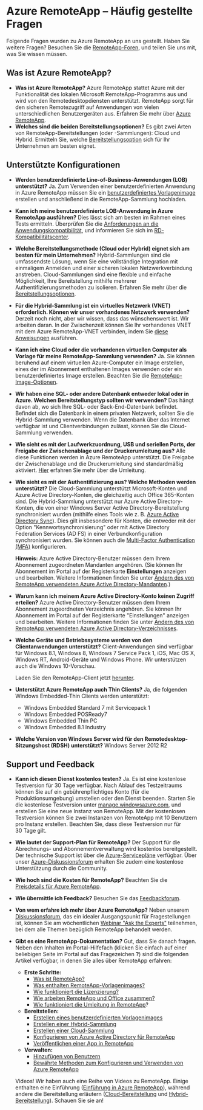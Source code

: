 <properties 
	pageTitle="Azure RemoteApp – Häufig gestellte Fragen" 
	description="Häufig gestellte Fragen zu Azure RemoteApp" 
	services="remoteapp" 
	documentationCenter="" 
	authors="lizap" 
	manager="mbaldwin" 
	editor=""/>

<tags 
	ms.service="remoteapp" 
	ms.workload="compute" 
	ms.tgt_pltfrm="na" 
	ms.devlang="na" 
	ms.topic="article" 
	ms.date="04/28/2015" 
	ms.author="elizapo"/>

# Azure RemoteApp – Häufig gestellte Fragen
Folgende Fragen wurden zu Azure RemoteApp an uns gestellt. Haben Sie weitere Fragen? Besuchen Sie die [RemoteApp-Foren](https://social.msdn.microsoft.com/Forums/azure/home?forum=AzureRemoteApp), und teilen Sie uns mit, was Sie wissen müssen.

## Was ist Azure RemoteApp? ##


- **Was ist Azure RemoteApp?** Azure RemoteApp stattet Azure mit der Funktionalität des lokalen Microsoft RemoteApp-Programms aus und wird von den Remotedesktopdiensten unterstützt. RemoteApp sorgt für den sicheren Remotezugriff auf Anwendungen von vielen unterschiedlichen Benutzergeräten aus. Erfahren Sie mehr über [Azure RemoteApp](remoteapp-whatis.md).
- **Welches sind die beiden Bereitstellungsoptionen?** Es gibt zwei Arten von RemoteApp-Bereitstellungen (oder -Sammlungen): Cloud und Hybrid. Ermitteln Sie, welche [Bereitstellungsoption](remoteapp-whatis.md) sich für Ihr Unternehmen am besten eignet.

## Unterstützte Konfigurationen ##


- **Werden benutzerdefinierte Line-of-Business-Anwendungen (LOB) unterstützt?** Ja. Zum Verwenden einer benutzerdefinierten Anwendung in Azure RemoteApp müssen Sie ein [benutzerdefiniertes Vorlagenimage](remoteapp-create-custom-image.md) erstellen und anschließend in die RemoteApp-Sammlung hochladen.
- **Kann ich meine benutzerdefinierte LOB-Anwendung in Azure RemoteApp ausführen?** Dies lässt sich am besten im Rahmen eines Tests ermitteln. Überprüfen Sie die [Anforderungen an die Anwendungskompatibilität](http://www.microsoft.com/download/details.aspx?id=18704), und informieren Sie sich im [RD-Kompatibilitätscenter](http://www.rdcompatibility.com/compatibility/default.aspx).
- **Welche Bereitstellungsmethode (Cloud oder Hybrid) eignet sich am besten für mein Unternehmen?** Hybrid-Sammlungen sind die umfassendste Lösung, wenn Sie eine vollständige Integration mit einmaligem Anmelden und einer sicheren lokalen Netzwerkverbindung anstreben. Cloud-Sammlungen sind eine flexible und einfache Möglichkeit, Ihre Bereitstellung mithilfe mehrerer Authentifizierungsmethoden zu isolieren. Erfahren Sie mehr über die [Bereitstellungsoptionen](remoteapp-whatis.md).
- **Für die Hybrid-Sammlung ist ein virtuelles Netzwerk (VNET) erforderlich. Können wir unser vorhandenes Netzwerk verwenden?** Derzeit noch nicht, aber wir wissen, dass das wünschenswert ist. Wir arbeiten daran. In der Zwischenzeit können Sie Ihr vorhandenes VNET mit dem Azure RemoteApp-VNET verbinden, indem Sie [diese Anweisungen](http://blogs.msdn.com/b/rds/archive/2014/07/21/how-to-link-azure-remoteapp-to-an-existing-vnet.aspx) ausführen.
- **Kann ich eine Cloud oder die vorhandenen virtuellen Computer als Vorlage für meine RemoteApp-Sammlung verwenden?** Ja. Sie können beruhend auf einem virtuellen Azure-Computer ein Image erstellen, eines der im Abonnement enthaltenen Images verwenden oder ein benutzerdefiniertes Image erstellen. Beachten Sie die [RemoteApp-Image-Optionen](remoteapp-imageoptions.md).
- **Wir haben eine SQL- oder andere Datenbank entweder lokal oder in Azure. Welchen Bereitstellungstyp sollten wir verwenden?** Das hängt davon ab, wo sich Ihre SQL- oder Back-End-Datenbank befindet. Befindet sich die Datenbank in einem privaten Netzwerk, sollten Sie die Hybrid-Sammlung verwenden. Wenn die Datenbank über das Internet verfügbar ist und Clientverbindungen zulässt, können Sie die Cloud-Sammlung verwenden.
- **Wie sieht es mit der Laufwerkzuordnung, USB und seriellen Ports, der Freigabe der Zwischenablage und der Druckerumleitung aus?** Alle diese Funktionen werden in Azure RemoteApp unterstützt. Die Freigabe der Zwischenablage und die Druckerumleitung sind standardmäßig aktiviert. [Hier](remoteapp-redirection.md) erfahren Sie mehr über die Umleitung. 


- **Wie sieht es mit der Authentifizierung aus? Welche Methoden werden unterstützt?** Die Cloud-Sammlung unterstützt Microsoft-Konten und Azure Active Directory-Konten, die gleichzeitig auch Office 365-Konten sind. Die Hybrid-Sammlung unterstützt nur Azure Active Directory-Konten, die von einer Windows Server Active Directory-Bereitstellung synchronisiert wurden (mithilfe eines Tools wie z. B. [Azure Active Directory Sync](http://blogs.technet.com/b/ad/archive/2014/09/16/azure-active-directory-sync-is-now-ga.aspx)). Dies gilt insbesondere für Konten, die entweder mit der Option "Kennwortsynchronisierung" oder mit Active Directory Federation Services (AD FS) in einer Verbundkonfiguration synchronisiert wurden. Sie können auch die [Multi-Factor Authentication (MFA)](../../services/multi-factor-authentication/) konfigurieren.

	**Hinweis:** Azure Active Directory-Benutzer müssen dem Ihrem Abonnement zugeordneten Mandanten angehören. (Sie können Ihr Abonnement im Portal auf der Registerkarte **Einstellungen** anzeigen und bearbeiten. Weitere Informationen finden Sie unter [Ändern des von RemoteApp verwendeten Azure Active Directory-Mandanten](remoteapp-changetenant.md).)

- **Warum kann ich meinem Azure Active Directory-Konto keinen Zugriff erteilen?** Azure Active Directory-Benutzer müssen dem Ihrem Abonnement zugeordneten Verzeichnis angehören. Sie können Ihr Abonnement im Portal auf der Registerkarte "Einstellungen" anzeigen und bearbeiten. Weitere Informationen finden Sie unter [Ändern des von RemoteApp verwendeten Azure Active Directory-Verzeichnisses](remoteapp-changetenant.md).
- **Welche Geräte und Betriebssysteme werden von den Clientanwendungen unterstützt?** Client-Anwendungen sind verfügbar für Windows 8.1, Windows 8, Windows 7 Service Pack 1, iOS, Mac OS X, Windows RT, Android-Geräte und Windows Phone. Wir unterstützen auch die Windows 10-Vorschau.
 
	Laden Sie den RemoteApp-Client jetzt [herunter](https://www.remoteapp.windowsazure.com/ClientDownload/AllClients.aspx).
- **Unterstützt Azure RemoteApp auch Thin Clients?** Ja, die folgenden Windows Embedded-Thin Clients werden unterstützt:
	- Windows Embedded Standard 7 mit Servicepack 1
	- Windows Embedded POSReady7 
	- Windows Embedded Thin PC 
	- Windows Embedded 8.1 Industry

- **Welche Version von Windows Server wird für den Remotedesktop-Sitzungshost (RDSH) unterstützt?** Windows Server 2012 R2

## Support und Feedback

- **Kann ich diesen Dienst kostenlos testen?** Ja. Es ist eine kostenlose Testversion für 30 Tage verfügbar. Nach Ablauf des Testzeitraums können Sie auf ein gebührenpflichtiges Konto (für die Produktionsumgebung) umstellen oder den Dienst beenden. Starten Sie die kostenlose Testversion unter [manage.windowsazure.com](http://manage.windowsazure.com), und erstellen Sie eine neue Instanz von RemoteApp. Mit der kostenlosen Testversion können Sie zwei Instanzen von RemoteApp mit 10 Benutzern pro Instanz erstellen. Beachten Sie, dass diese Testversion nur für 30 Tage gilt.
- **Wie lautet der Support-Plan für RemoteApp?** Der Support für die Abrechnungs- und Abonnementverwaltung wird kostenlos bereitgestellt. Der technische Support ist über die [Azure-Servicepläne](../../../support/plans/) verfügbar. Über unser [Azure-Diskussionsforum](http://social.msdn.microsoft.com/Forums/windowsazure/home?forum=AzureRemoteApp) erhalten Sie zudem eine kostenlose Unterstützung durch die Community. 
- **Wie hoch sind die Kosten für RemoteApp?** Beachten Sie die [Preisdetails für Azure RemoteApp](../../../pricing/details/remoteapp/).
- **Wie übermittle ich Feedback?** Besuchen Sie das [Feedbackforum](http://feedback.azure.com/forums/247748-azure-remoteapp).
- **Von wem erfahre ich mehr über Azure RemoteApp?** Neben unserem [Diskussionsforum](http://social.msdn.microsoft.com/Forums/windowsazure/home?forum=AzureRemoteApp), das ein idealer Ausgangspunkt für Fragestellungen ist, können Sie am wöchentlichen [Webinar "Ask the Experts"](https://azureinfo.microsoft.com/US-Azure-WBNR-FY15-11Nov-AzureRemoteAppAskTheExperts-Registration-Page.html) teilnehmen, bei dem alle Themen bezüglich RemoteApp behandelt werden.
- **Gibt es eine RemoteApp-Dokumentation?** Gut, dass Sie danach fragen. Neben den Inhalten im Portal-Hilfefach (klicken Sie einfach auf einer beliebigen Seite im Portal auf das Fragezeichen **?**) sind die folgenden Artikel verfügbar, in denen Sie alles über RemoteApp erfahren:
	- **Erste Schritte:**
		- [Was ist RemoteApp?](remoteapp-whatis.md)
		- [Was enthalten RemoteApp-Vorlagenimages?](remoteapp-images.md)
		- [Wie funktioniert die Lizenzierung?](remoteapp-licensing.md)
		- [Wie arbeiten RemoteApp und Office zusammen?](remoteapp-o365.md)
		- [Wie funktioniert die Umleitung in RemoteApp](remoteapp-redirection.md)?
	- **Bereitstellen:**
		- [Erstellen eines benutzerdefinierten Vorlagenimages](remoteapp-create-custom-image.md)
		- [Erstellen einer Hybrid-Sammlung](remoteapp-create-hybrid-deployment.md)
		- [Erstellen einer Cloud-Sammlung](remoteapp-create-cloud-deployment.md)
		- [Konfigurieren von Azure Active Directory für RemoteApp](remoteapp-ad.md)
		- [Veröffentlichen einer App in RemoteApp](remoteapp-publish.md)
	- **Verwalten:**
		- [Hinzufügen von Benutzern](remoteapp-user.md)
		- [Bewährte Methoden zum Konfigurieren und Verwenden von Azure RemoteApp](remoteapp-bestpractices.md)	

	Videos! Wir haben auch eine Reihe von Videos zu RemoteApp. Einige enthalten eine Einführung ([Einführung in Azure RemoteApp](http://azure.microsoft.com/documentation/videos/cloud-cover-ep-150-azure-remote-app-with-thomas-willingham-and-nihar-namjoshi/)), während andere die Bereitstellung erläutern ([Cloud-Bereitstellung](https://www.youtube.com/watch?v=3NAv2iwZtGc&feature=youtu.be) und [Hybrid-Bereitstellung](https://www.youtube.com/watch?v=GCIMxPUvg0c&feature=youtu.be)). Schauen Sie sie an!


<!--HONumber=54-->